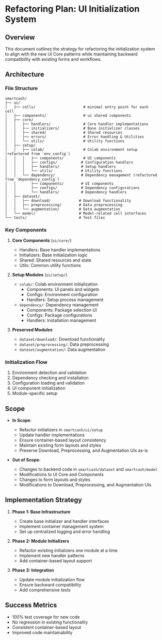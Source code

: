 # Refactoring Plan: UI Initialization System

## Overview
This document outlines the strategy for refactoring the initialization system to align with the new UI Core patterns while maintaining backward compatibility with existing forms and workflows.

## Architecture

### File Structure
```
smartcash/
├── ui/
│   ├── cells/                      # minimal entry point for each cell
│   ├── components/                 # ui shared components
│   ├── core/
│   │   ├── handlers/               # Core handler implementations
│   │   ├── initializers/           # Base initializer classes
│   │   ├── shared/                 # Shared resources
│   │   ├── errors/                 # Error handling & Utilities
│   │   └── utils/                  # Utility functions
│   ├── setup/
│   │   ├── colab/                  # Colab environment setup (refactored from `env_config`)
│   │   │   ├── components/         # UI components
│   │   │   ├── configs/           # Configuration handlers
│   │   │   ├── handlers/          # Setup handlers
│   │   │   └── utils/             # Utility functions
│   │   └── dependency/            # Dependency management (refactored from `dependency_config`)
│   │       ├── components/        # UI components
│   │       ├── configs/           # Dependency configurations
│   │       └── handlers/          # Dependency handlers
│   ├── dataset/
│   │   ├── download/             # Download functionality
│   │   ├── preprocessing/        # Data preprocessing
│   │   └── augmentation/         # Data augmentation
│   └── model/                    # Model-related cell interfaces
└── tests/                        # Test files
```

### Key Components

1. **Core Components** (`ui/core/`)
   - Handlers: Base handler implementations
   - Initializers: Base initialization logic
   - Shared: Shared resources and state
   - Utils: Common utility functions

2. **Setup Modules** (`ui/setup/`)
   - `colab/`: Colab environment initialization
     - Components: UI panels and widgets
     - Configs: Environment configuration
     - Handlers: Setup process management
   - `dependency/`: Dependency management
     - Components: Package selection UI
     - Configs: Package configurations
     - Handlers: Installation management

3. **Preserved Modules**
   - `dataset/download/`: Download functionality
   - `dataset/preprocessing/`: Data preprocessing
   - `dataset/augmentation/`: Data augmentation

### Initialization Flow
1. Environment detection and validation
2. Dependency checking and installation
3. Configuration loading and validation
4. UI component initialization
5. Module-specific setup

## Scope
- **In Scope**:
  - Refactor initializers in `smartcash/ui/setup`
  - Update handler implementations
  - Ensure container-based layout consistency
  - Maintain existing form layouts and styles
  - Preserve Download, Preprocessing, and Augmentation UIs as-is

- **Out of Scope**:
  - Changes to backend code in `smartcash/dataset` and `smartcash/model`
  - Modifications to UI Core and Components
  - Changes to form layouts and styles
  - Modifications to Download, Preprocessing, and Augmentation UIs

## Implementation Strategy
1. **Phase 1: Base Infrastructure**
   - Create base initializer and handler interfaces
   - Implement container management system
   - Set up centralized logging and error handling

2. **Phase 2: Module Initializers**
   - Refactor existing initializers one module at a time
   - Implement new handler patterns
   - Add container-based layout support

3. **Phase 3: Integration**
   - Update module initialization flow
   - Ensure backward compatibility
   - Add comprehensive tests

## Success Metrics
- 100% test coverage for new code
- No regression in existing functionality
- Consistent container-based layout
- Improved code maintainability

